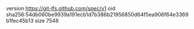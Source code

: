 version https://git-lfs.github.com/spec/v1
oid sha256:54db060be9939a191ecb1d7b386b21956850d64f5ea906f64e3369b1fec45b13
size 7548
